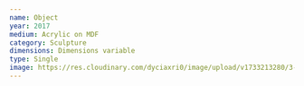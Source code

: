 ```yaml
---
name: Object
year: 2017
medium: Acrylic on MDF
category: Sculpture
dimensions: Dimensions variable
type: Single
image: https://res.cloudinary.com/dyciaxri0/image/upload/v1733213280/3-2-rectangle-rhogarth-responsible_autonomy__2015__mdf__acrylic__metal__200x80x20_cm___1_-jpg_custom_resized_zoxfrx.jpg
---
```

